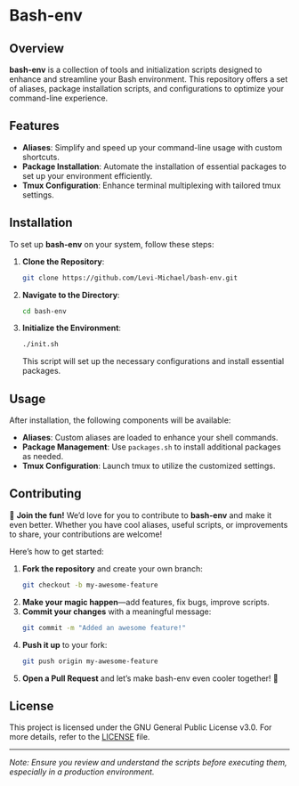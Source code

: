 # Bash-env

## Overview

**bash-env** is a collection of tools and initialization scripts designed to enhance and streamline your Bash environment. This repository offers a set of aliases, package installation scripts, and configurations to optimize your command-line experience.

## Features

- **Aliases**: Simplify and speed up your command-line usage with custom shortcuts.
- **Package Installation**: Automate the installation of essential packages to set up your environment efficiently.
- **Tmux Configuration**: Enhance terminal multiplexing with tailored tmux settings.

## Installation

To set up **bash-env** on your system, follow these steps:

1. **Clone the Repository**:
   ```bash
   git clone https://github.com/Levi-Michael/bash-env.git
   ```

2. **Navigate to the Directory**:
   ```bash
   cd bash-env
   ```

3. **Initialize the Environment**:
   ```bash
   ./init.sh
   ```
   This script will set up the necessary configurations and install essential packages.

## Usage

After installation, the following components will be available:

- **Aliases**: Custom aliases are loaded to enhance your shell commands.
- **Package Management**: Use `packages.sh` to install additional packages as needed.
- **Tmux Configuration**: Launch tmux to utilize the customized settings.

## Contributing

🚀 **Join the fun!** We’d love for you to contribute to **bash-env** and make it even better. Whether you have cool aliases, useful scripts, or improvements to share, your contributions are welcome!

Here’s how to get started:

1. **Fork the repository** and create your own branch:  
   ```bash
   git checkout -b my-awesome-feature
   ```
2. **Make your magic happen**—add features, fix bugs, improve scripts.
3. **Commit your changes** with a meaningful message:  
   ```bash
   git commit -m "Added an awesome feature!"
   ```
4. **Push it up** to your fork:  
   ```bash
   git push origin my-awesome-feature
   ```
5. **Open a Pull Request** and let’s make bash-env even cooler together! 🚀

## License

This project is licensed under the GNU General Public License v3.0. For more details, refer to the [LICENSE](LICENSE) file.

---

*Note: Ensure you review and understand the scripts before executing them, especially in a production environment.*

